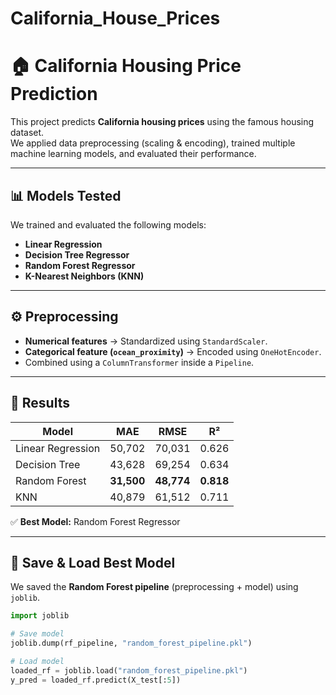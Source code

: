 # California_House_Prices
# 🏠 California Housing Price Prediction

This project predicts **California housing prices** using the famous housing dataset.  
We applied data preprocessing (scaling & encoding), trained multiple machine learning models, and evaluated their performance.

---

## 📊 Models Tested
We trained and evaluated the following models:
- **Linear Regression**
- **Decision Tree Regressor**
- **Random Forest Regressor**
- **K-Nearest Neighbors (KNN)**

---

## ⚙️ Preprocessing
- **Numerical features** → Standardized using `StandardScaler`.
- **Categorical feature (`ocean_proximity`)** → Encoded using `OneHotEncoder`.
- Combined using a `ColumnTransformer` inside a `Pipeline`.

---

## 🧪 Results

| Model              | MAE       | RMSE      | R²    |
|--------------------|-----------|-----------|-------|
| Linear Regression  | 50,702    | 70,031    | 0.626 |
| Decision Tree      | 43,628    | 69,254    | 0.634 |
| Random Forest      | **31,500**| **48,774**| **0.818** |
| KNN                | 40,879    | 61,512    | 0.711 |

✅ **Best Model:** Random Forest Regressor  

---

## 💾 Save & Load Best Model
We saved the **Random Forest pipeline** (preprocessing + model) using `joblib`.

```python
import joblib

# Save model
joblib.dump(rf_pipeline, "random_forest_pipeline.pkl")

# Load model
loaded_rf = joblib.load("random_forest_pipeline.pkl")
y_pred = loaded_rf.predict(X_test[:5])
